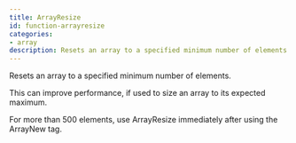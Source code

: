 ```yaml
---
title: ArrayResize
id: function-arrayresize
categories:
- array
description: Resets an array to a specified minimum number of elements.
---
```


Resets an array to a specified minimum number of elements.

This can improve performance, if used to size an array to its expected maximum.

For more than 500 elements, use ArrayResize immediately after using the ArrayNew tag.
